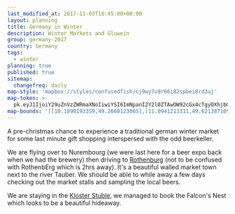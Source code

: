```yaml
---
last_modified_at: 2017-11-03T18:45:00+00:00
layout: planning
title: Germany in Winter
description: Winter Markets and Gluwein
group: germany-2017
country: Germany
tags:
  - winter
planning: true
published: true
sitemap:
  changefreq: daily
map-style: 'mapbox://styles/confusedfish/cj9wy7u9r66i82spbei8rd3uj'
map-token: >-
  pk.eyJ1IjoiY29uZnVzZWRmaXNoIiwiYSI6ImNpanI2Y2l0ZTAwOW92cGx4cTgyOXhjbG4ifQ.MhCrf-rEph1cJq5n8A190Q
map-bounds: '[[10.1898193359,49.2660123065],[11.0941213311,49.6213871093]]'
---
```


A pre-christmas chance to experience a traditional german winter market for some last minute gift shopping interspersed with the odd beerkeller.

We are flying over to Nurembourg (we were last here for a beer expo back when we had the brewery) then driving to [Rothenburg](https://www.google.co.uk/maps/place/Rothenburg+ob+der+Tauber,+Germany/@49.3657932,10.0924694,12z/data=!3m1!4b1!4m5!3m4!1s0x47988efdf06dff37:0x41eda32beb5f5c0!8m2!3d49.3801831!4d10.1867402)
(not to be confused with RothenbErg which is 2hrs away).
It's a beautiful walled market town next to the river Tauber. We should be able to while away a few days checking out the market stalls and sampling the local beers.

We are staying in the [Kloster Stuble](http://www.klosterstueble.de/en), we managed to book the Falcon's Nest which looks to be a beautiful hideaway.